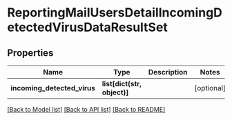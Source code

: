 # ReportingMailUsersDetailIncomingDetectedVirusDataResultSet

## Properties
Name | Type | Description | Notes
------------ | ------------- | ------------- | -------------
**incoming_detected_virus** | **list[dict(str, object)]** |  | [optional] 

[[Back to Model list]](../README.md#documentation-for-models) [[Back to API list]](../README.md#documentation-for-api-endpoints) [[Back to README]](../README.md)

